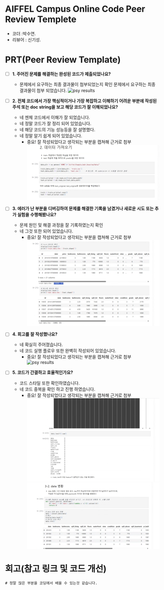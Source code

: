 # AIFFEL Campus Online Code Peer Review Templete
- 코더 :박수연.
- 리뷰어 : 신기성.


# PRT(Peer Review Template)
- [ ]  **1. 주어진 문제를 해결하는 완성된 코드가 제출되었나요?**
    - 문제에서 요구하는 최종 결과물이 첨부되었는지 확인
 	문제에서 요구하는 최종 결과물이 첨부 되었습니다.
   ![psy results](./109991.98271.png) 
    
- [ ]  **2. 전체 코드에서 가장 핵심적이거나 가장 복잡하고 이해하기 어려운 부분에 작성된 
주석 또는 doc string을 보고 해당 코드가 잘 이해되었나요?**
    - 네 젠체 코드에서 이해가 잘 되었습니다.
    - 네 정말 코드가 잘 정리  되어 있었습니다.
    - 네 해당 코드의 기능 성능등을 잘 설명했다.
    - 네 정말 알기 쉽게 되어 있었습니다.
        - 중요! 잘 작성되었다고 생각되는 부분을 캡쳐해 근거로 첨부
  ![psy results](./ex021.png) 

- [ ]  **3. 에러가 난 부분을 디버깅하여 문제를 해결한 기록을 남겼거나
새로운 시도 또는 추가 실험을 수행해봤나요?**
    - 문제 원인 및 해결 과정을 잘 기록하였는지 확인
    - 네 그것 또한 되어 있었습니다. 
        - 중요! 잘 작성되었다고 생각되는 부분을 캡쳐해 근거로 첨부
![psy results](./ex022.png)         

- [ ]  **4. 회고를 잘 작성했나요?**
    - 네 확실히 주어졌습니다.
    - 네 코드 실행 플로우 또한 완벽히 작성되어 있었습니다.
        - 중요! 잘 작성되었다고 생각되는 부분을 캡쳐해 근거로 첨부
![psy results](./PSYgraph.png)        
- [ ]  **5. 코드가 간결하고 효율적인가요?**
    - 코드 스타일 또한 확인하였습니다.
    - 네 코드 중복을 확인 하고 진행 하였습니다.
        - 중요! 잘 작성되었다고 생각되는 부분을 캡쳐해 근거로 첨부
![psy results](./ex023.png)
![psy results](./ex024.png)  

# 회고(참고 링크 및 코드 개선)
```
# 정말 많은 부분을 코딩에서 배울 수 있는것 같습니다.
```
